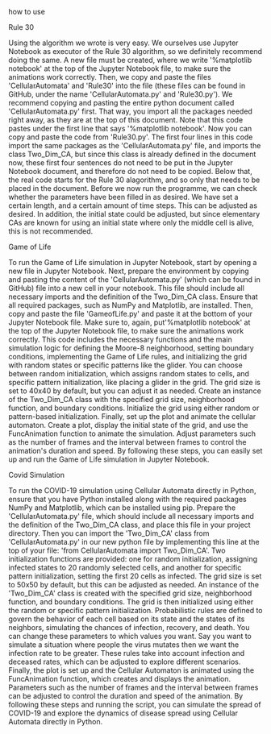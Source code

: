 how to use

Rule 30

Using the algorithm we wrote is very easy. We 
ourselves use Jupyter Notebook as executor of the Rule 30 algorithm, so we definitely recommend doing the same. A new file must be created, where we write '\%matplotlib notebook' at the top of the Jupyter Notebook file, to make sure the animations work correctly. Then, we copy and paste the files 'CellularAutomata' and 'Rule30' into the file (these files can be found in GitHub, under the name 'CellularAutomata.py' and 'Rule30.py'). We recommend copying and pasting the entire python document called 'CellularAutomata.py' first. That way, you import all the packages needed right away, as they are at the top of this document. Note that this code pastes under the first line that says '\%matplotlib notebook'. Now you can copy and paste the code from 'Rule30.py'. The first four lines in this code import the same packages as the 'CellularAutomata.py' file, and imports the class Two\_Dim\_CA, but since this class is already defined in the document now, these first four sentences do not need to be put in the Jupyter Notebook document, and therefore do not need to be copied. Below that, the real code starts for the Rule 30 alagorithm, and so only that needs to be placed in the document. 
Before we now run the programme, we can check whether the parameters have been filled in as desired. We have set a certain length, and a certain amount of time steps. This can be adjusted as desired. In addition, the initial state could be adjusted, but since elementary CAs are known for using an initial state where only the middle cell is alive, this is not recommended. 

Game of Life

To run the Game of Life simulation in  Jupyter Notebook, start by opening a new file in Jupyter Notebook. Next, prepare the environment by copying and pasting the content of the 'CellularAutomata.py' (which can be found in GitHub) file into a new cell in your notebook. This file should include all necessary imports and the definition of the Two_Dim_CA class. Ensure that all required packages, such as NumPy and Matplotlib, are installed. Then, copy and paste the file 'GameofLife.py' and paste it at the bottom of your Jupyter Notebook file. Make sure to, again, put'\%matplotlib notebook' at the top of the Jupyter Notebook file, to make sure the animations work correctly.
This code includes the necessary functions and the main simulation logic for defining the Moore-8 neighborhood, setting boundary conditions, implementing the Game of Life rules, and initializing the grid with random states or specific patterns like the glider.
You can choose between random initialization, which assigns random states to cells, and specific pattern initialization, like placing a glider in the grid. The grid size is set to 40x40 by default, but you can adjust it as needed.
Create an instance of the Two_Dim_CA class with the specified grid size, neighborhood function, and boundary conditions. Initialize the grid using either random or pattern-based initialization.
Finally, set up the plot and animate the cellular automaton. Create a plot, display the initial state of the grid, and use the FuncAnimation function to animate the simulation. Adjust parameters such as the number of frames and the interval between frames to control the animation's duration and speed.
By following these steps, you can easily set up and run the Game of Life simulation in Jupyter Notebook. 


Covid Simulation

To run the COVID-19 simulation using Cellular Automata directly in Python, ensure that you have Python installed along with the required packages NumPy and Matplotlib, which can be installed using pip. Prepare the 'CellularAutomata.py' file, which should include all necessary imports and the definition of the Two_Dim_CA class, and place this file in your project directory. Then you can import the 'Two_Dim_CA' class from  'CellularAutomata.py' in our new python file by implementing this line at the top of your file: 'from CellularAutomata import Two_Dim_CA'.
Two initialization functions are provided: one for random initialization, assigning infected states to 20 randomly selected cells, and another for specific pattern initialization, setting the first 20 cells as infected. The grid size is set to 50x50 by default, but this can be adjusted as needed.
An instance of the 'Two_Dim_CA' class is created with the specified grid size, neighborhood function, and boundary conditions. The grid is then initialized using either the random or specific pattern initialization.
Probabilistic rules are defined to govern the behavior of each cell based on its state and the states of its neighbors, simulating the chances of infection, recovery, and death. You can change these parameters to which values you want. Say you want to simulate a situation where people the virus mutates then we want the infection rate to be greater. These rules take into account infection and deceased rates, which can be adjusted to explore different scenarios.
Finally, the plot is set up and the Cellular Automaton is animated using the FuncAnimation function, which creates and displays the animation. Parameters such as the number of frames and the interval between frames can be adjusted to control the duration and speed of the animation.
By following these steps and running the script, you can simulate the spread of COVID-19 and explore the dynamics of disease spread using Cellular Automata directly in Python.
